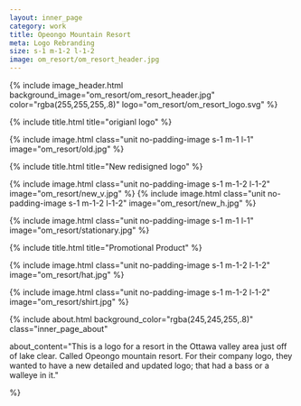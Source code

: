 ```yaml
---
layout: inner_page
category: work
title: Opeongo Mountain Resort
meta: Logo Rebranding
size: s-1 m-1-2 l-1-2
image: om_resort/om_resort_header.jpg
---
```


{% include image_header.html background_image="om_resort/om_resort_header.jpg" color="rgba(255,255,255,.8)" logo="om_resort/om_resort_logo.svg" %}

<div class="s-1 m-1 l-1 background_light_grey_page">
{% include title.html title="origianl logo" %}
</div>

{% include image.html class="unit no-padding-image s-1 m-1 l-1" image="om_resort/old.jpg" %}

{% include title.html title="New redisigned logo" %}

{% include image.html class="unit no-padding-image s-1 m-1-2 l-1-2" image="om_resort/new_v.jpg" %}
{% include image.html class="unit no-padding-image s-1 m-1-2 l-1-2" image="om_resort/new_h.jpg" %}

{% include image.html class="unit no-padding-image s-1 m-1 l-1" image="om_resort/stationary.jpg" %}

{% include title.html title="Promotional Product" %}

{% include image.html class="unit no-padding-image s-1 m-1-2 l-1-2" image="om_resort/hat.jpg" %}

{% include image.html class="unit no-padding-image s-1 m-1-2 l-1-2" image="om_resort/shirt.jpg" %}

{% include about.html background_color="rgba(245,245,255,.8)" class="inner_page_about"

about_content="This is a logo for a resort in the Ottawa valley area just off of lake clear. Called Opeongo mountain resort. For their company logo, they wanted to have a new detailed and updated logo; that had a bass or a walleye in it." 

%}